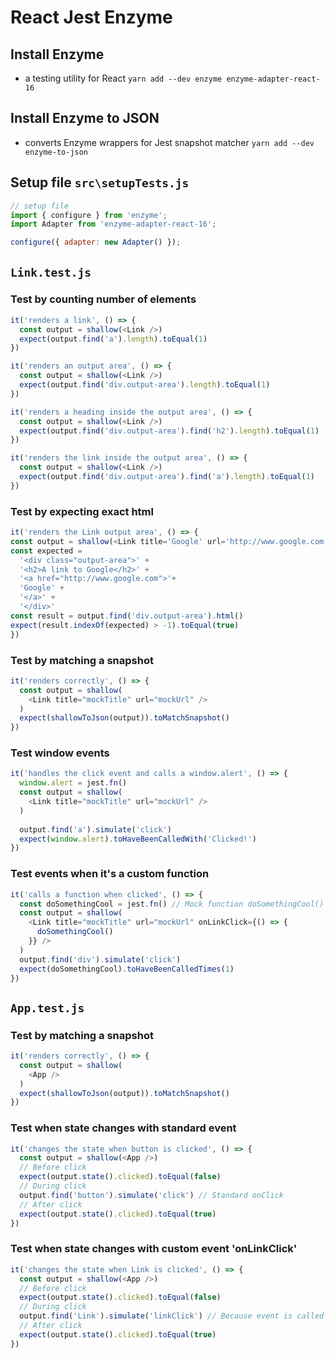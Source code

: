 # React Jest Enzyme

## Install Enzyme
- a testing utility for React
`yarn add --dev enzyme enzyme-adapter-react-16`

## Install Enzyme to JSON
- converts Enzyme wrappers for Jest snapshot matcher
`yarn add --dev enzyme-to-json`

## Setup file `src\setupTests.js`
```javascript
// setup file
import { configure } from 'enzyme';
import Adapter from 'enzyme-adapter-react-16';

configure({ adapter: new Adapter() });
```

## `Link.test.js`

### Test by counting number of elements
```javascript
it('renders a link', () => {
  const output = shallow(<Link />)
  expect(output.find('a').length).toEqual(1)
})

it('renders an output area', () => {
  const output = shallow(<Link />)
  expect(output.find('div.output-area').length).toEqual(1)
})

it('renders a heading inside the output area', () => {
  const output = shallow(<Link />)
  expect(output.find('div.output-area').find('h2').length).toEqual(1)
})

it('renders the link inside the output area', () => {
  const output = shallow(<Link />)
  expect(output.find('div.output-area').find('a').length).toEqual(1)
})
```

### Test by expecting exact html
```javascript
it('renders the Link output area', () => {
const output = shallow(<Link title='Google' url='http://www.google.com'/>)
const expected =
  '<div class="output-area">' +
  '<h2>A link to Google</h2>' +
  '<a href="http://www.google.com">'+
  'Google' +
  '</a>' +
  '</div>'
const result = output.find('div.output-area').html()
expect(result.indexOf(expected) > -1).toEqual(true)
})
```

### Test by matching a snapshot
```javascript
it('renders correctly', () => {
  const output = shallow(
    <Link title="mockTitle" url="mockUrl" />
  )
  expect(shallowToJson(output)).toMatchSnapshot()
})
```

### Test window events
```javascript
it('handles the click event and calls a window.alert', () => {
  window.alert = jest.fn()
  const output = shallow(
    <Link title="mockTitle" url="mockUrl" />
  )
  
  output.find('a').simulate('click')
  expect(window.alert).toHaveBeenCalledWith('Clicked!')
})
```

### Test events when it's a custom function
```javascript
it('calls a function when clicked', () => {
  const doSomethingCool = jest.fn() // Mock function doSomethingCool()
  const output = shallow(
    <Link title="mockTitle" url="mockUrl" onLinkClick={() => {
      doSomethingCool()
    }} />
  )
  output.find('div').simulate('click')
  expect(doSomethingCool).toHaveBeenCalledTimes(1)
})
```

## `App.test.js`

### Test by matching a snapshot
```javascript
it('renders correctly', () => {
  const output = shallow(
    <App />
  )
  expect(shallowToJson(output)).toMatchSnapshot()
})
```

### Test when state changes with standard event
```javascript
it('changes the state when button is clicked', () => {
  const output = shallow(<App />)
  // Before click
  expect(output.state().clicked).toEqual(false)
  // During click
  output.find('button').simulate('click') // Standard onClick
  // After click
  expect(output.state().clicked).toEqual(true)
})
```

### Test when state changes with custom event 'onLinkClick'
```javascript
it('changes the state when Link is clicked', () => {
  const output = shallow(<App />)
  // Before click
  expect(output.state().clicked).toEqual(false)
  // During click
  output.find('Link').simulate('linkClick') // Because event is called onLinkClick
  // After click
  expect(output.state().clicked).toEqual(true)
})
```